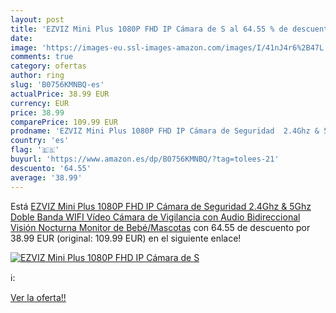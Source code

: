 ```yaml
---
layout: post
title: 'EZVIZ Mini Plus 1080P FHD IP Cámara de S al 64.55 % de descuento'
date: 
image: 'https://images-eu.ssl-images-amazon.com/images/I/41nJ4r6%2B47L._SL200_.jpg'
comments: true
category: ofertas
author: ring
slug: 'B0756KMNBQ-es'
actualPrice: 38.99 EUR
currency: EUR
price: 38.99
comparePrice: 109.99 EUR
prodname: 'EZVIZ Mini Plus 1080P FHD IP Cámara de Seguridad  2.4Ghz & 5Ghz Doble Banda WIFI Vídeo Cámara de Vigilancia con Audio Bidireccional  Visión Nocturna  Monitor de Bebé/Mascotas'
country: 'es'
flag: '🇪🇸'
buyurl: 'https://www.amazon.es/dp/B0756KMNBQ/?tag=tolees-21'
descuento: '64.55'
average: '38.99'
---
```


Está [EZVIZ Mini Plus 1080P FHD IP Cámara de Seguridad  2.4Ghz & 5Ghz Doble Banda WIFI Vídeo Cámara de Vigilancia con Audio Bidireccional  Visión Nocturna  Monitor de Bebé/Mascotas](https://www.amazon.es/dp/B0756KMNBQ/?tag=tolees-21) con 64.55 de descuento por 38.99 EUR (original: 109.99 EUR) en el siguiente enlace!

[![EZVIZ Mini Plus 1080P FHD IP Cámara de S](https://images-eu.ssl-images-amazon.com/images/I/41nJ4r6%2B47L._SL200_.jpg)](https://www.amazon.es/dp/B0756KMNBQ/?tag=tolees-21)

ℹ️:


[Ver la oferta!!](https://www.amazon.es/dp/B0756KMNBQ/?tag=tolees-21)
